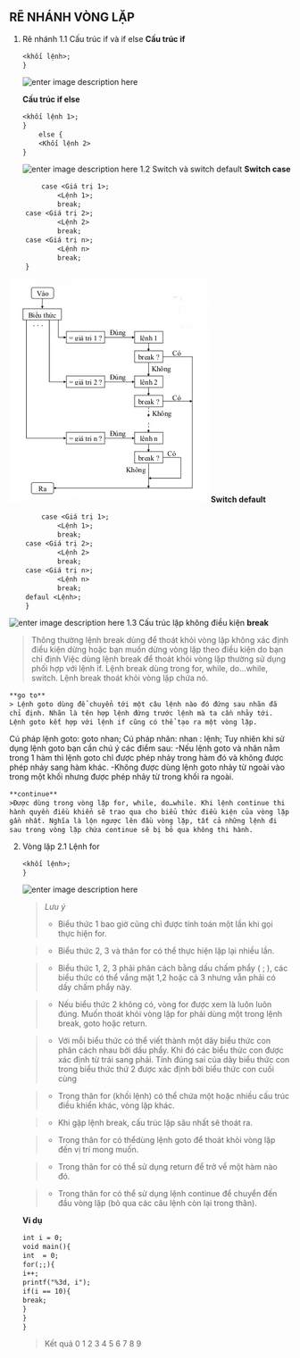 ## RẼ NHÁNH VÒNG LẶP

 1. Rẽ nhánh
 1.1 Cấu trúc if và if else
	**Cấu trúc if**
	 ````if(<Biểu thức luân lý>){
	 <khối lệnh>;
	 }
	 ````
	 ![enter image description here](https://sites.google.com/a/als.edu.vn/tin-hoc-11-bai-9-cau-truc-re-nhanh/_/rsrc/1446660655896/process/Untitled-1.png)
	
	**Cấu trúc if else**
	````if(<Biểu thức luân lý>){
	<khối lệnh 1>;
	}
		else {
		<Khối lệnh 2>
	}
	````
	![enter image description here](https://sites.google.com/a/als.edu.vn/tin-hoc-11-bai-9-cau-truc-re-nhanh/_/rsrc/1446660780854/process/Untitled-2.png)
1.2 Switch và switch default
**Switch case**
````switch(<Biểu thức>){
		case <Giá trị 1>;
			<Lệnh 1>;
			break;
	case <Giá trị 2>;
			<Lệnh 2>
			break;
	case <Giá trị n>;
			<Lệnh n>
			break;
	}
````
![enter image description here](https://raw.githubusercontent.com/nguyenchiemminhvu/CPP-Tutorial/master/2-cau-truc-re-nhanh/2-3-cau-lenh-switch-case/0.png)
**Switch default**
````switch(<Biểu thức>){
		case <Giá trị 1>;
			<Lệnh 1>;
			break;
	case <Giá trị 2>;
			<Lệnh 2>
			break;
	case <Giá trị n>;
			<Lệnh n>
			break;
	defaul <Lệnh>;
	}
````
![enter image description here](http://programmingtrick.com/userfiles/switch%20case.png)
 1.3 Cấu trúc lặp không điều kiện
 **break**
 > Thông thường lệnh break dùng để thoát khỏi vòng lặp không xác định điều kiện dừng hoặc bạn muốn dừng vòng lặp theo điều kiện do bạn chỉ định Việc dùng lệnh break để thoát khỏi vòng lặp thường sử dụng phối hợp với lệnh if. Lệnh break dùng trong for, while, do…while, switch. Lệnh break thoát khỏi vòng lặp chứa nó.

	**go to**
	> Lệnh goto dùng để chuyển tới một câu lệnh nào đó đứng sau nhãn đã chỉ định. Nhãn là tên hợp lệnh đứng trước lệnh mà ta cần nhảy tới. Lệnh goto kết hợp với lệnh if cũng có thể tạo ra một vòng lặp.
Cú pháp lệnh goto: goto nhan;
Cú pháp nhãn: nhan : lệnh;
	Tuy nhiên khi sử dụng lệnh goto bạn cần chú ý các điểm sau:
-Nếu lệnh goto và nhãn nằm trong 1 hàm thì lệnh goto chỉ được phép nhảy trong hàm đó và không được phép nhảy sang hàm khác.
-Không được dùng lệnh goto nhảy từ ngoài vào trong một khối nhưng được phép nhảy từ trong khối ra ngoài. 

	**continue**
	>Được dùng trong vòng lặp for, while, do…while. Khi lệnh continue thi hành quyền điều khiển sẽ trao qua cho biểu thức điều kiện của vòng lặp gần nhất. Nghĩa là lộn ngược lên đầu vòng lặp, tất cả những lệnh đi sau trong vòng lặp chứa continue sẽ bị bỏ qua không thi hành.

 2. Vòng lặp
	2.1 Lệnh for
	````for(<Biểu thức 1>; <Biểu thức 2>; <Biểu thức 3>){
	<khối lệnh>;
	}
	````
	![enter image description here](http://1.bp.blogspot.com/-ognNzsULg8E/TgYeKlQenLI/AAAAAAAAABY/AVGrzmQ9B0M/s1600/1.bmp)
	>*Lưu ý*
	>- Biểu thức 1 bao giờ cũng chỉ được tính toán một lần khi gọi thực hiện for.
	
	>- Biểu thức 2, 3 và thân for có thể thực hiện lặp lại nhiều lần.

	>- Biểu thức 1, 2, 3 phải phân cách bằng dấu chấm phẩy ( ; ), các biểu thức có thể vắng mặt 1,2 hoặc cả 3 nhưng vẫn phải có dấy chấm phẩy này.

	>- Nếu biểu thức 2 không có, vòng for được xem là luôn luôn đúng. Muốn thoát khỏi vòng lặp for phải dùng một trong lệnh break, goto hoặc return.

	>- Với mỗi biểu thức có thể viết thành một dãy biểu thức con phân cách nhau bởi dấu phẩy. Khi đó các biểu thức con được xác định từ trái sang phải. Tính đúng sai của dãy biểu thức con trong biểu thức thứ 2 được xác định bởi biểu thức con cuối cùng

	>- Trong thân for (khối lệnh) có thể chứa một hoặc nhiều cấu trúc điều khiển khác, vòng lặp khác.

	>- Khi gặp lệnh break, cấu trúc lặp sâu nhất sẽ thoát ra.

	>- Trong thân for có thểdùng lệnh goto để thoát khỏi vòng lặp đến vị trí mong muốn.
	
	>- Trong thân for có thể sử dụng return để trở về một hàm nào đó.

	>- Trong thân for có thể sử dụng lệnh continue để chuyển đến đầu vòng lặp (bỏ qua các câu lệnh còn lại trong thân).
 
	**Vi dụ**
	```` #include <stdio.h>
	int i = 0;
	void main(){
	int  = 0;
	for(;;){
	i++;
	printf("%3d, i");
	if(i == 10){
	break;
	}
	}
	}
	````
	> Kết quả
	0 1 2 3 4 5 6 7 8 9

	````Déo biết ghi gì
	````
